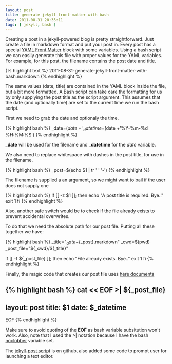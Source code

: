 ```yaml
---
layout: post
title: generate jekyll front-matter with bash
date: 2011-08-31 20:35:11
tags: [ jekyll, bash ]
---
```

Creating a post in a jekyll-powered blog is pretty straightforward. Just create a file in markdown format and put your post in.
Every post has a special [YAML Front Matter](https://github.com/mojombo/jekyll/wiki/YAML-Front-Matter) block with some variables.
Using a bash script we can easily generate this file with proper values for the YAML variables.
For example, for this post, the filename contains the post date and title.

{% highlight text %}
2011-08-31-generate-jekyll-front-matter-with-bash.markdown
{% endhighlight %}

The same values (date, title) are contained in the YAML block inside the file, but a bit more formatted.
A Bash script can take care the formatting for us by only supplying the post title as the script argument.
This assumes that the date (and optionally time) are set to the current time we run the bash script.

First we need to grab the date and optionaly the time.

{% highlight bash %}
_date=$(date +'%Y-%m-%d')
_datetime=$(date +'%Y-%m-%d %H:%M:%S')
{% endhighlight %}

**\_date** will be used for the filename and **\_datetime** for the _date_ variable.

We also need to replace whitespace with dashes in the post title, for use in the filename.

{% highlight bash %}
_post=$(echo $1 | tr ' ' '-')
{% endhighlight %}


The filename is supplied a an argument, so we might want to bail if the user does not supply one

{% highlight bash %}
if [[ -z $1 ]]; then
    echo "A post title is required. Bye.."
    exit 1
fi
{% endhighlight %}


Also, another safe switch would be to check if the file already exists to prevent accidental overwrites.

To do that we need the absolute path for our post file. Putting all these together we have:

{% highlight bash %}
_title="${_date}-${_post}.markdown"
_cwd=$(pwd)
_post_file="${_cwd}/${_title}"

if [[ -f ${_post_file} ]]; then
    echo "File already exists. Bye.."
    exit 1
fi
{% endhighlight %}

Finally, the magic code that creates our post file uses [here documents](http://tldp.org/LDP/abs/html/here-docs.html)

{% highlight bash %}
cat << EOF >| ${_post_file}
---
layout: post
title: $1
date: $_datetime
---
EOF
{% endhighlight %}

Make sure to avoid quoting of the **EOF** as bash variable subsitution won't work.
Also, note that I used the >| notation because I have the bash [noclobber](http://www.cyberciti.biz/tips/howto-keep-file-safe-from-overwriting.html) variable set.

The [jekyll-post script](https://github.com/tlatsas/utils-scripts/blob/master/jekyll-post) is on github, also added some code to prompt user for launching a text editor.

